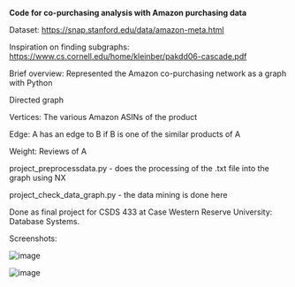 <strong>Code for co-purchasing analysis with Amazon purchasing data</strong>

Dataset: https://snap.stanford.edu/data/amazon-meta.html

Inspiration on finding subgraphs: https://www.cs.cornell.edu/home/kleinber/pakdd06-cascade.pdf

Brief overview: 
Represented the Amazon co-purchasing network as a graph with Python

Directed graph 

Vertices: The various Amazon ASINs of the product

Edge: A has an edge to B if B is one of the similar products of A 

Weight: Reviews of A

project_preprocessdata.py - does the processing of the .txt file into the graph using NX

project_check_data_graph.py - the data mining is done here

Done as final project for CSDS 433 at Case Western Reserve University: Database Systems.

Screenshots:

![image](https://github.com/yaojiax/CSDS433/assets/60391595/840f3d43-b548-4423-99b0-6e083df17385)

![image](https://github.com/yaojiax/CSDS433/assets/60391595/d683dbf5-4082-4b5f-8d56-fb8b31c5e1b5)



